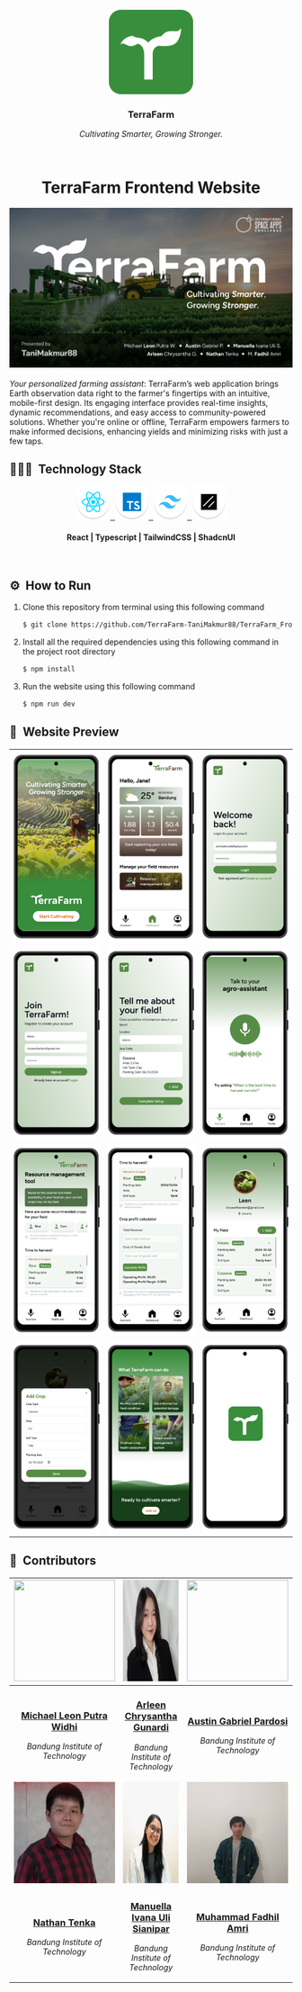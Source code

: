 <br>
<div align="center">
    <div >
        <img height="150px" src="./assets/logo.svg" alt=""/>
    </div>
    <div>
            <h3><b>TerraFarm</b></h3>
            <p><i>Cultivating Smarter, Growing Stronger.</i></p>
    </div>      
</div>
<br>
<h1 align="center">TerraFarm Frontend Website</h1>
<div align="center">

<img src="./assets/cover.png" alt=""/>

</div>
<br>
<i>Your personalized farming assistant</i>: TerraFarm’s web application brings Earth observation data right to the farmer's fingertips with an intuitive, mobile-first design. Its engaging interface provides real-time insights, dynamic recommendations, and easy access to community-powered solutions. Whether you're online or offline, TerraFarm empowers farmers to make informed decisions, enhancing yields and minimizing risks with just a few taps.

## 👨🏻‍💻 &nbsp;Technology Stack

<div align="center">
<a href="https://react.dev/">
<kbd>
<img src="./assets/logo/react.png" height="60" />
</kbd>
</a>

<a href="https://www.typescriptlang.org/">
<kbd>
<img src="./assets/logo/ts.png" height="60" />
</kbd>
</a>

<a href="https://tailwindcss.com/">
<kbd>
<img src="./assets/logo/tailwind.png" height="60" />
</kbd>
</a>

<a href="https://ui.shadcn.com/">
<kbd>
<img src="./assets/logo/ShadcnUI.png" height="60" />
</kbd>
</a>
</div>
<div align="center">
<h4>React | Typescript  | TailwindCSS | ShadcnUI</h4>
</div>
<br>

## ⚙️ &nbsp;How to Run
1. Clone this repository from terminal using this following command
   ```bash
   $ git clone https://github.com/TerraFarm-TaniMakmur88/TerraFarm_Frontend.git
   ```
2. Install all the required dependencies using this following command in the project root directory
   ```bash
   $ npm install
   ```
3. Run the website using this following command
   ```bash
   $ npm run dev
   ```

## 📸 &nbsp;Website Preview
<table style="width:100%; text-align:center;">
    <col width="32%">
    <col width="32%">
    <col width="32%">
    <tr>
        <td width="1%" align="center"><img src="./assets/demo/Page1.png"/></td>
        <td width="1%" align="center"><img src="./assets/demo/Page2.png"/></td>
        <td width="1%" align="center"><img src="./assets/demo/Page3.png"/></td>
    </tr>
    <tr>
        <td width="1%" align="center"><img src="./assets/demo/Page4.png"/></td>
        <td width="1%" align="center"><img src="./assets/demo/Page5.png"/></td>
        <td width="1%" align="center"><img src="./assets/demo/Page6.png"/></td>
    </tr>
    <tr>
        <td width="1%" align="center"><img src="./assets/demo/Page7.png"/></td>
        <td width="1%" align="center"><img src="./assets/demo/Page8.png"/></td>
        <td width="1%" align="center"><img src="./assets/demo/Page9.png"/></td>
    </tr>
    <tr>
        <td width="1%" align="center"><img src="./assets/demo/Page10.png"/></td>
        <td width="1%" align="center"><img src="./assets/demo/Page11.png"/></td>
        <td width="1%" align="center"><img src="./assets/demo/Page12.png"/></td>
    </tr>
</table>

## 👥 &nbsp;Contributors
| <div align="center"><a href="https://github.com/mikeleo03"><img width="180px" height="180px" src="https://firebasestorage.googleapis.com/v0/b/upheld-acumen-420202.appspot.com/o/readme-assets%2Fpicprof%2FLeon.png?alt=media&token=0ea1884a-32ca-471b-a3af-bf3995bbc605" alt=""/></a></div> | <div align="center"><a href="https://github.com/arleenchr"><img width="180px" height="180px" src="./assets/pic/arleen.jpg" alt=""/></a></div> | <div align="center"><a href="https://github.com/AustinPardosi"><img width="180px" height="180px" src="https://firebasestorage.googleapis.com/v0/b/upheld-acumen-420202.appspot.com/o/readme-assets%2Fpicprof%2FAustin.png?alt=media&token=f520a334-4aeb-4efe-9437-669451b6dca6" alt=""/></a></div> |
| ---------------------------------------------------------------------------------------------------------------------------------------------------------------------------------------------------------------------------------- | ----------------------------------------------------------------------------------------------------------------------------------------------------------------------------------------------------------------------------------- | ----------------------------------------------------------------------------------------------------------------------------------------------------------------------------------------------------------------------------- |
| <div align="center"><h3><b><a href="https://github.com/mikeleo03">Michael Leon Putra Widhi</a></b></h3><i><p>Bandung Institute of Technology</i></p></div>                                                                                        | <div align="center"><h3><b><a href="https://github.com/arleenchr">Arleen Chrysantha Gunardi</a></b></h3></a><p><i>Bandung Institute of Technology</i></p></div>                                                               | <div align="center"><h3><b><a href="https://github.com/AustinPardosi">Austin Gabriel Pardosi</a></b></h3></a><p><i>Bandung Institute of Technology</i></p></div>                                                                            
| <div align="center"><a href="https://github.com/Nat10k"><img width="180px" height="180px" src="./assets/pic/nathan.jpg" alt=""/></a></div> | <div align="center"><a href="https://github.com/manuellaiv"><img width="180px" height="180px" src="./assets/pic/manuella.jpg" alt=""/></a></div> | <div align="center"><a href="https://github.com/Mehmed13"><img width="180px" height="180px" src="./assets/pic/fadhil.jpg" alt=""/></a></div> |
| <div align="center"><h3><b><a href="https://github.com/Nat10k">Nathan Tenka</a></b></h3><i><p>Bandung Institute of Technology</i></p></div>                                                                                        | <div align="center"><h3><b><a href="https://github.com/manuellaiv">Manuella Ivana Uli Sianipar</a></b></h3></a><p><i>Bandung Institute of Technology</i></p></div>                                                               | <div align="center"><h3><b><a href="https://github.com/Mehmed13">Muhammad Fadhil Amri</a></b></h3></a><p><i>Bandung Institute of Technology</i></p></div>                                                                            |